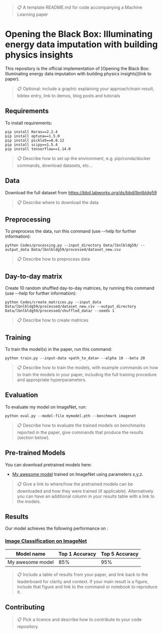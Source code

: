 >📋  A template README.md for code accompanying a Machine Learning paper

# Opening the Black Box: Illuminating energy data imputation with building physics insights

This repository is the official implementation of [Opening the Black Box: Illuminating energy data imputation with building physics insights](link to paper). 

>📋  Optional: include a graphic explaining your approach/main result, bibtex entry, link to demos, blog posts and tutorials

## Requirements

To install requirements:

```setup
pip install Keras==2.2.4
pip install optuna==1.5.0
pip install pickle5==0.0.12
pip install scipy==1.5.4
pip install tensorflow==1.14.0
```

>📋  Describe how to set up the environment, e.g. pip/conda/docker commands, download datasets, etc...

## Data

Download the full dataset from <https://bbd.labworks.org/ds/bbd/lbnlbldg59>

>📋  Describe where to download the data

## Preprocessing

To preprocess the data, run this command (use --help for further information):

```preprocessing
python Codes/processing.py --input_directory Data/lbnlbldg59/ --output_data Data/lbnlbldg59/processed/dataset_new.csv
```

>📋  Describe how to preprocess data

## Day-to-day matrix

Create 10 random shuffled day-to-day matrices, by running this command (use --help for further information):

```matrix creation
python Codes/create_matrices.py --input_data Data/lbnlbldg59/processed/dataset_new.csv --output_directory Data/lbnlbldg59/processed/shuffled_data/ --seeds 1
```

>📋  Describe how to create matrices

## Training

To train the model(s) in the paper, run this command:

```train
python train.py --input-data <path_to_data> --alpha 10 --beta 20
```

>📋  Describe how to train the models, with example commands on how to train the models in your paper, including the full training procedure and appropriate hyperparameters.

## Evaluation

To evaluate my model on ImageNet, run:

```eval
python eval.py --model-file mymodel.pth --benchmark imagenet
```

>📋  Describe how to evaluate the trained models on benchmarks reported in the paper, give commands that produce the results (section below).

## Pre-trained Models

You can download pretrained models here:

- [My awesome model](https://drive.google.com/mymodel.pth) trained on ImageNet using parameters x,y,z. 

>📋  Give a link to where/how the pretrained models can be downloaded and how they were trained (if applicable).  Alternatively you can have an additional column in your results table with a link to the models.

## Results

Our model achieves the following performance on :

### [Image Classification on ImageNet](https://paperswithcode.com/sota/image-classification-on-imagenet)

| Model name         | Top 1 Accuracy  | Top 5 Accuracy |
| ------------------ |---------------- | -------------- |
| My awesome model   |     85%         |      95%       |

>📋  Include a table of results from your paper, and link back to the leaderboard for clarity and context. If your main result is a figure, include that figure and link to the command or notebook to reproduce it. 


## Contributing

>📋  Pick a licence and describe how to contribute to your code repository. 
